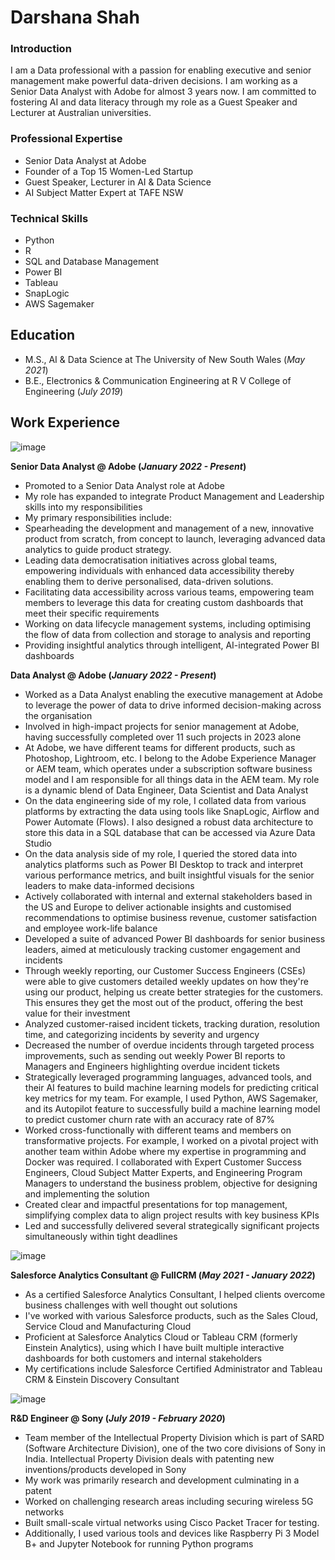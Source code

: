 # Darshana Shah

### Introduction
I am a Data professional with a passion for enabling executive and senior management make powerful data-driven decisions. I am working as a Senior Data Analyst with Adobe for almost 3 years now. I am committed to fostering AI and data literacy through my role as a Guest Speaker and Lecturer at Australian universities. 

### Professional Expertise
- Senior Data Analyst at Adobe
- Founder of a Top 15 Women-Led Startup
- Guest Speaker, Lecturer in AI & Data Science
- AI Subject Matter Expert at TAFE NSW

### Technical Skills
- Python
- R
- SQL and Database Management
- Power BI
- Tableau
- SnapLogic
- AWS Sagemaker

## Education
- M.S., AI & Data Science at The University of New South Wales (_May 2021_)
- B.E., Electronics & Communication Engineering at R V College of Engineering (_July 2019_)

## Work Experience


![image](https://github.com/ds1425/darshana_shah/assets/151712711/49066e2a-b9ae-4398-a938-1e28dac373e9)


**Senior Data Analyst @ Adobe (_January 2022 - Present_)**
- Promoted to a Senior Data Analyst role at Adobe
- My role has expanded to integrate Product Management and Leadership skills into my responsibilities
- My primary responsibilities include:
-   Spearheading the development and management of a new, innovative product from scratch, from concept to launch, leveraging advanced data analytics to guide product strategy.
-   Leading data democratisation initiatives across global teams, empowering individuals with enhanced data accessibility thereby enabling them to derive personalised, data-driven solutions.
-   Facilitating data accessibility across various teams, empowering team members to leverage this data for creating custom dashboards that meet their specific requirements
- Working on data lifecycle management systems, including optimising the flow of data from collection and storage to analysis and reporting
- Providing insightful analytics through intelligent, AI-integrated Power BI dashboards


**Data Analyst @ Adobe (_January 2022 - Present_)**
- Worked as a Data Analyst enabling the executive management at Adobe to leverage the power of data to drive informed decision-making across the organisation
- Involved in high-impact projects for senior management at Adobe, having successfully completed over 11 such projects in 2023 alone
- At Adobe, we have different teams for different products, such as Photoshop, Lightroom, etc. I belong to the Adobe Experience Manager or AEM team, which operates under a subscription software business model and I am responsible for all things data in the AEM team. My role is a dynamic blend of Data Engineer, Data Scientist and Data Analyst
- On the data engineering side of my role, I collated data from various platforms by extracting the data using tools like SnapLogic, Airflow and Power Automate (Flows). I also designed a robust data architecture to store this data in a SQL database that can be accessed via Azure Data Studio 
- On the data analysis side of my role, I queried the stored data into analytics platforms such as Power BI Desktop to track and interpret various performance metrics, and built insightful visuals for the senior leaders to make data-informed decisions
- Actively collaborated with internal and external stakeholders based in the US and Europe to deliver actionable insights and customised recommendations to optimise business revenue, customer satisfaction and employee work-life balance
- Developed a suite of advanced Power BI dashboards for senior business leaders, aimed at meticulously tracking customer engagement and incidents
- Through weekly reporting, our Customer Success Engineers (CSEs) were able to give customers detailed weekly updates on how they're using our product, helping us create better strategies for the customers. This ensures they get the most out of the product, offering the best value for their investment 
- Analyzed customer-raised incident tickets, tracking duration, resolution time, and categorizing incidents by severity and urgency
- Decreased the number of overdue incidents through targeted process improvements, such as sending out weekly Power BI reports to Managers and Engineers highlighting overdue incident tickets
- Strategically leveraged programming languages, advanced tools, and their AI features to build machine learning models for predicting critical key metrics for my team. For example, I used Python, AWS Sagemaker, and its Autopilot feature to successfully build a machine learning model to predict customer churn rate with an accuracy rate of 87%
- Worked cross-functionally with different teams and members on transformative projects. For example, I worked on a pivotal project with another team within Adobe where my expertise in programming and Docker was required. I collaborated with Expert Customer Success Engineers, Cloud Subject Matter Experts, and Engineering Program Managers to understand the business problem, objective for designing and implementing the solution
- Created clear and impactful presentations for top management, simplifying complex data to align project results with key business KPIs
- Led and successfully delivered several strategically significant projects simultaneously within tight deadlines


![image](https://github.com/ds1425/darshana_shah/assets/151712711/d5e4b08a-23cc-42a2-9c7f-74fa50ebe5a2)


**Salesforce Analytics Consultant @ FullCRM (_May 2021 - January 2022_)**
- As a certified Salesforce Analytics Consultant, I helped clients overcome business challenges with well thought out solutions
- I've worked with various Salesforce products, such as the Sales Cloud, Service Cloud and Manufacturing Cloud
- Proficient at Salesforce Analytics Cloud or Tableau CRM (formerly Einstein Analytics), using which I have built multiple interactive dashboards for both customers and internal stakeholders
- My certifications include Salesforce Certified Administrator and Tableau CRM & Einstein Discovery Consultant


![image](https://github.com/ds1425/darshana_shah/assets/151712711/6ce86a83-79e5-4773-b056-de78fab09825)


**R&D Engineer @ Sony (_July 2019 - February 2020_)**
- Team member of the Intellectual Property Division which is part of SARD (Software Architecture Division), one of the two core divisions of Sony in India. Intellectual Property Division deals with patenting new inventions/products developed in Sony
- My work was primarily research and development culminating in a patent
- Worked on challenging research areas including securing wireless 5G networks
- Built small-scale virtual networks using Cisco Packet Tracer for testing.
- Additionally, I used various tools and devices like Raspberry Pi 3 Model B+ and Jupyter Notebook for running Python programs


